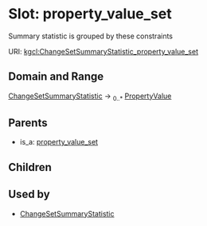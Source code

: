 
# Slot: property_value_set


Summary statistic is grouped by these constraints

URI: [kgcl:ChangeSetSummaryStatistic_property_value_set](http://w3id.org/kgcl/ChangeSetSummaryStatistic_property_value_set)


## Domain and Range

[ChangeSetSummaryStatistic](ChangeSetSummaryStatistic.md) &#8594;  <sub>0..\*</sub> [PropertyValue](PropertyValue.md)

## Parents

 *  is_a: [property_value_set](property_value_set.md)

## Children


## Used by

 * [ChangeSetSummaryStatistic](ChangeSetSummaryStatistic.md)
